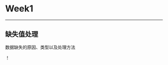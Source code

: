 # Week1

---



## 缺失值处理

数据缺失的原因、类型以及处理方法

！[](https://github.com/puraGH/UniqueAI2024SummerCamp/blob/xiayu/Week1/%E7%BC%BA%E5%A4%B1%E5%80%BC%E5%A4%84%E7%90%86.png?raw=true)



